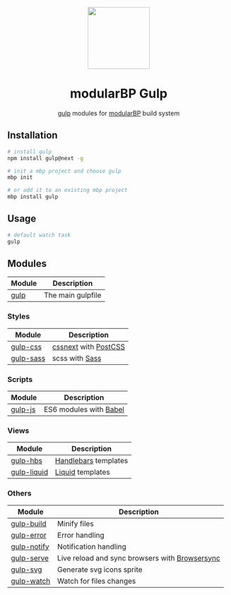 <p align="center">
    <a href="https://github.com/modularorg/modularbp-gulp">
        <img src="https://user-images.githubusercontent.com/4596862/37633827-4ed88a28-2bca-11e8-9f5e-f0ce25c30f0e.png" height="140">
    </a>
</p>
<h1 align="center">modularBP Gulp</h1>
<p align="center"><a href="https://github.com/gulpjs/gulp/">gulp</a> modules for <a href="https://github.com/modularorg/modularbp">modularBP</a> build system</p>

## Installation
```sh
# install gulp
npm install gulp@next -g

# init a mbp project and choose gulp
mbp init

# or add it to an existing mbp project
mbp install gulp
```

## Usage
```sh
# default watch task
gulp
```

## Modules
| Module | Description |
| ------ | ----------- |
| [gulp] | The main gulpfile |

### Styles
| Module | Description |
| ------ | ----------- |
| [gulp-css] | [cssnext] with [PostCSS] |
| [gulp-sass] | scss with [Sass] |

### Scripts
| Module | Description |
| ------ | ----------- |
| [gulp-js] | ES6 modules with [Babel] |

### Views
| Module | Description |
| ------ | ----------- |
| [gulp-hbs] | [Handlebars] templates |
| [gulp-liquid] | [Liquid] templates |

### Others
| Module | Description |
| ------ | ----------- |
| [gulp-build] | Minify files |
| [gulp-error] | Error handling |
| [gulp-notify] | Notification handling |
| [gulp-serve] | Live reload and sync browsers with [Browsersync] |
| [gulp-svg] | Generate svg icons sprite |
| [gulp-watch] | Watch for files changes |

[modularBP]: https://github.com/modularorg/modularbp#readme
[gulp]: https://github.com/modularorg/modularbp-gulp
[gulp-css]: https://github.com/modularorg/modularbp-gulp/tree/master/modules/gulp-css
[gulp-sass]: https://github.com/modularorg/modularbp-gulp/tree/master/modules/gulp-sass
[gulp-js]: https://github.com/modularorg/modularbp-gulp/tree/master/modules/gulp-js
[gulp-hbs]: https://github.com/modularorg/modularbp-gulp/tree/master/modules/gulp-hbs
[gulp-liquid]: https://github.com/modularorg/modularbp-gulp/tree/master/modules/gulp-liquid
[gulp-build]: https://github.com/modularorg/modularbp-gulp/tree/master/modules/gulp-build
[gulp-error]: https://github.com/modularorg/modularbp-gulp/tree/master/modules/gulp-error
[gulp-notify]: https://github.com/modularorg/modularbp-gulp/tree/master/modules/gulp-notify
[gulp-serve]: https://github.com/modularorg/modularbp-gulp/tree/master/modules/gulp-serve
[gulp-svg]: https://github.com/modularorg/modularbp-gulp/tree/master/modules/gulp-svg
[gulp-watch]: https://github.com/modularorg/modularbp-gulp/tree/master/modules/gulp-watch

[cssnext]: https://github.com/MoOx/postcss-cssnext
[PostCSS]: https://github.com/postcss/postcss
[Sass]: https://github.com/sass/libsass
[Handlebars]: https://github.com/wycats/handlebars.js
[Liquid]: https://github.com/Shopify/liquid
[Babel]: https://github.com/babel/babel
[Browsersync]: https://github.com/Browsersync/browser-sync
